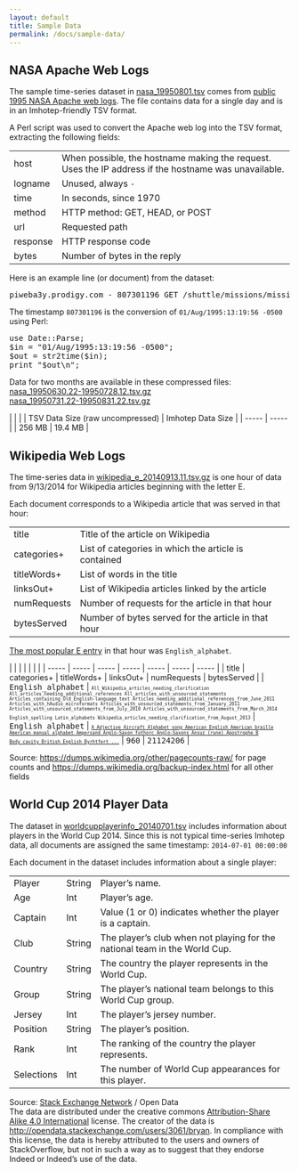 ```yaml
---
layout: default
title: Sample Data
permalink: /docs/sample-data/
---
```


## NASA Apache Web Logs
The sample time-series dataset in [nasa_19950801.tsv](http://indeedeng.github.io/imhotep/files/nasa_19950801.tsv) comes from [public 1995 NASA Apache web logs](http://ita.ee.lbl.gov/html/contrib/NASA-HTTP.html). The file contains data for a single day and is in an Imhotep-friendly TSV format.

A Perl script was used to convert the Apache web log into the TSV format, extracting the following fields:

| | |
| ----- | ------- |
| host | When possible, the hostname making the request. Uses the IP address if the hostname was unavailable. |
| logname | Unused, always `-` |
| time | In seconds, since 1970 |
| method | HTTP method: GET, HEAD, or POST |
| url | Requested path |
| response | HTTP response code |
| bytes | Number of bytes in the reply |

Here is an example line (or document) from the dataset:

<pre>piweba3y.prodigy.com - 807301196 GET /shuttle/missions/missions.html 200 8677</pre>

The timestamp `807301196` is the conversion of `01/Aug/1995:13:19:56 -0500` using Perl:

<pre>use Date::Parse;
$in = "01/Aug/1995:13:19:56 -0500";
$out = str2time($in);
print "$out\n";</pre>

Data for two months are available in these compressed files:<br>
[nasa_19950630.22-19950728.12.tsv.gz](http://indeedeng.github.io/imhotep/files/nasa_19950630.22-19950728.12.tsv.gz)<br>
[nasa_19950731.22-19950831.22.tsv.gz](http://indeedeng.github.io/imhotep/files/nasa_19950731.22-19950831.22.tsv.gz)

| | |
| TSV Data Size (raw uncompressed) | Imhotep Data Size |
| ----- | ----- |
| 256 MB | 19.4 MB |

## Wikipedia Web Logs
The time-series data in [wikipedia_e_20140913.11.tsv.gz](http://indeedeng.github.io/imhotep/files/wikipedia_e_20140913.11.tsv.gz) is one hour of data from 9/13/2014 for Wikipedia articles beginning with the letter E. 

Each document corresponds to a Wikipedia article that was served in that hour:

| | |
| ----- | ------- |
| title | Title of the article on Wikipedia
| categories+ | List of categories in which the article is contained
| titleWords+ | List of words in the title
| linksOut+ | List of Wikipedia articles linked by the article
| numRequests | Number of requests for the article in that hour
| bytesServed | Number of bytes served for the article in that hour

[The most popular E entry](http://demo.imhotep.works/iql/#q[]=from+wikipedia+%222014-09-13+11%3A00%3A00%22+%222014-09-13+12%3A00%3A00%22+where+title%3D~%22E.*%22+group+by+title[10+by+numRequests]+select+numRequests&view=table&table_sort[0][]=2&table_sort[0][]=desc) in that hour was `English_alphabet`.

| | | | | | |
| ----- | ----- | ----- | ----- | ----- | ----- | ----- |
| title | categories+ | titleWords+ | linksOut+ | numRequests | bytesServed | 
| <span style="font-family: monospace">English_alphabet</span> | <span style="font-family: monospace; font-size: 6pt;">All_Wikipedia_articles_needing_clarification All_articles_needing_additional_references All_articles_with_unsourced_statements Articles_containing_Old_English-language_text Articles_needing_additional_references_from_June_2011 Articles_with_hAudio_microformats Articles_with_unsourced_statements_from_January_2011 Articles_with_unsourced_statements_from_July_2010 Articles_with_unsourced_statements_from_March_2014 English_spelling Latin_alphabets Wikipedia_articles_needing_clarification_from_August_2013</span> | <span style="font-family: monospace">English alphabet</span> |  <span style="font-family: monospace; font-size: 6pt;"><a href="http://demo.imhotep.works/iql/#q[]=from+wikipedia+%222014-09-13+11%3A00%3A00%22+%222014-09-13+12%3A00%3A00%22+where+title%3D%22English_alphabet%22+group+by+linksOut&view=table&table_sort[0][]=2&table_sort[0][]=desc">A Adjective Aircraft Alphabet_song American_English American_braille American_manual_alphabet Ampersand Anglo-Saxon_futhorc Anglo-Saxons Ansuz_(rune) Apostrophe B Body_cavity British_English Byrhtfert ...</a></span> | <span style="font-family: monospace">960</span> | <span style="font-family: monospace">21124206</span> |

Source: https://dumps.wikimedia.org/other/pagecounts-raw/ for page counts and https://dumps.wikimedia.org/backup-index.html for all other fields

## World Cup 2014 Player Data

The dataset in [worldcupplayerinfo_20140701.tsv](http://indeedeng.github.io/imhotep/files/worldcupplayerinfo_20140701.tsv) includes information about players in the World Cup 2014. Since this is not typical time-series Imhotep data, all documents are assigned the same timestamp: `2014-07-01 00:00:00`

Each document in the dataset includes information about a single player:

| | | |
| ----- | ------ | ------- |
| Player | String | Player’s name.
| Age | Int | Player’s age.
| Captain | Int | Value (1 or 0) indicates whether the player is a captain.
| Club | String | The player’s club when not playing for the national team in the World Cup.
| Country | String | The country the player represents in the World Cup.
| Group | String | The player’s national team belongs to this World Cup group.
| Jersey | Int | The player’s jersey number.
| Position | String | The player’s position.
| Rank | Int | The ranking of the country the player represents.
| Selections | Int | The number of World Cup appearances for this player.

Source: [Stack Exchange Network](http://opendata.stackexchange.com/questions/1791/any-open-data-sets-for-the-football-world-cup-in-brazil-2014) / Open Data<br>
The data are distributed under the creative commons [Attribution-Share Alike 4.0 International](http://creativecommons.org/licenses/by-sa/4.0/) license. The creator of the data is http://opendata.stackexchange.com/users/3061/bryan. In compliance with this license, the data is hereby attributed to the users and owners of StackOverflow, but not in such a way as to suggest that they endorse Indeed or Indeed’s use of the data.

